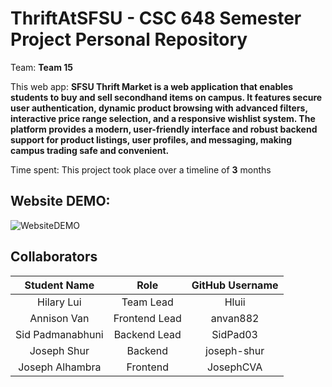 # ThriftAtSFSU - CSC 648 Semester Project Personal Repository

Team: **Team 15**

This web app: **SFSU Thrift Market is a web application that enables students to buy and sell secondhand items on campus. It features secure user authentication, dynamic product browsing with advanced filters, interactive price range selection, and a responsive wishlist system. The platform provides a modern, user-friendly interface and robust backend support for product listings, user profiles, and messaging, making campus trading safe and convenient.**

Time spent: This project took place over a timeline of **3** months

## Website DEMO:
![WebsiteDEMO](https://github.com/user-attachments/assets/55f34562-057a-4f43-b0c8-bf033880b0f7)


## Collaborators

| Student Name | Role | GitHub Username |
|    :---:     |     :---:     |     :---:       |
|  Hilary Lui       |         Team Lead     |          Hluii       |
| Annison Van      |         Frontend Lead     |          anvan882       |
| Sid Padmanabhuni      |      Backend Lead       |         SidPad03        |
| Joseph Shur      |        Backend    |           joseph-shur       |
| Joseph Alhambra      |    Frontend          |        JosephCVA         |

